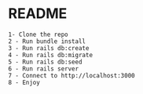# README
    1- Clone the repo
    2 - Run bundle install
    3 - Run rails db:create
    4 - Run rails db:migrate
    5 - Run rails db:seed
    6 - Run rails server
    7 - Connect to http://localhost:3000
    8 - Enjoy 
